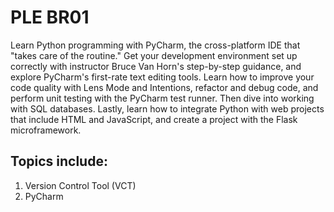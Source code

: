 # PLE BR01
Learn Python programming with PyCharm, the cross-platform IDE that "takes care of the routine." Get your development environment set up correctly with instructor Bruce Van Horn's step-by-step guidance, and explore PyCharm's first-rate text editing tools. Learn how to improve your code quality with Lens Mode and Intentions, refactor and debug code, and perform unit testing with the PyCharm test runner. Then dive into working with SQL databases. Lastly, learn how to integrate Python with web projects that include HTML and JavaScript, and create a project with the Flask microframework.

## Topics include:
1. Version Control Tool (VCT)
2. PyCharm
